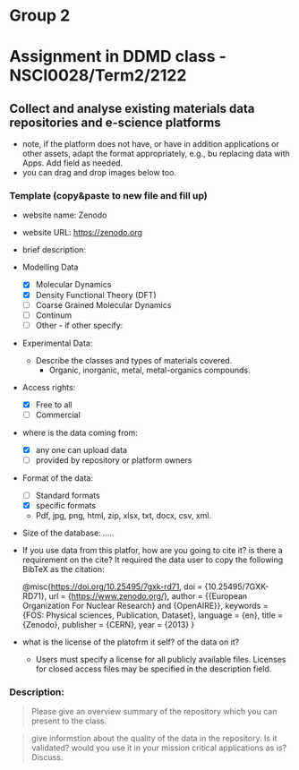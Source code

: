 # Group 2

# Assignment in DDMD class - NSCI0028/Term2/2122

## Collect and analyse existing materials data repositories and e-science platforms 

- note, if the platform does not have, or have in addition applications or other assets, adapt the format appropriately, e.g., bu replacing data with Apps. Add field as needed. 
- you can drag and drop images below too. 


### Template (copy&paste to new file and fill up) 
* website name: Zenodo
* website URL: https://zenodo.org
* brief description: 
* Modelling Data 
  - [x] Molecular Dynamics
  - [x] Density Functional Theory (DFT)
  - [ ] Coarse Grained Molecular Dynamics
  - [ ] Continum
  - [ ] Other
        - if other specify: 
* Experimental Data: 
  * Describe the classes and types of materials covered. 
    * Organic, inorganic, metal, metal-organics compounds.
* Access rights: 
  - [x] Free to all 
  - [ ] Commercial 
* where is the data coming from:  
  - [x] any one can upload data 
  - [ ] provided by repository or platform owners
* Format of the data:
  - [ ] Standard formats
  - [x] specific formats
  * Pdf, jpg, png, html, zip, xlsx, txt, docx, csv, xml.
* Size of the database: _....._ 
* If you use data from this platfor, how are you going to cite it? is there a requirement on the cite? 
  It required the data user to copy the following BibTeX as the citation:
  
  @misc{https://doi.org/10.25495/7gxk-rd71,
  doi = {10.25495/7GXK-RD71},
  url = {https://www.zenodo.org/},
  author = {{European Organization For Nuclear Research} and {OpenAIRE}},
  keywords = {FOS: Physical sciences, Publication, Dataset},
  language = {en},
  title = {Zenodo},
  publisher = {CERN},
  year = {2013}
}
  
* what is the license of the platofrm it self? of the data on it? 
  * Users must specify a license for all publicly available files. Licenses for closed access files may be specified in the description field.
 
 ### Description:
> Please give an overview summary of the repository which you can present to the class. 


> give informstion about the quality of the data in the repository. Is it validated? would you use it in your mission critical applications as is? Discuss. 


